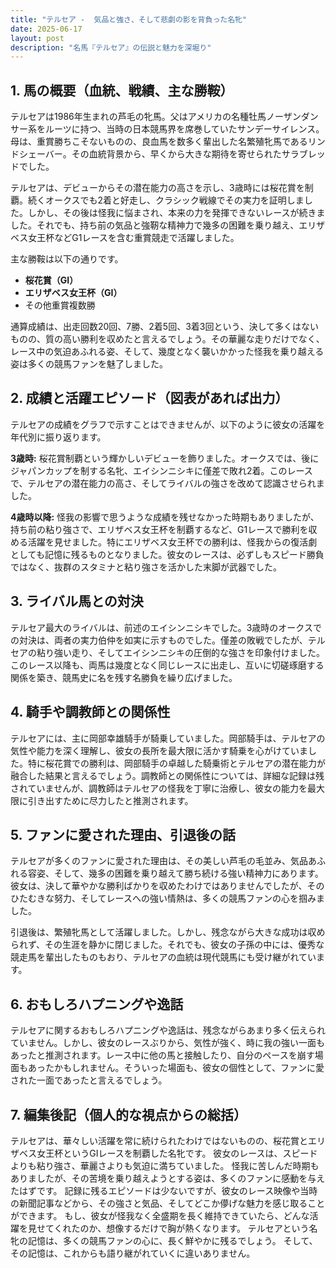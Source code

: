 ```yaml
---
title: "テルセア -  気品と強さ、そして悲劇の影を背負った名牝"
date: 2025-06-17
layout: post
description: "名馬『テルセア』の伝説と魅力を深堀り"
---
```


## 1. 馬の概要（血統、戦績、主な勝鞍）

テルセアは1986年生まれの芦毛の牝馬。父はアメリカの名種牡馬ノーザンダンサー系をルーツに持つ、当時の日本競馬界を席巻していたサンデーサイレンス。母は、重賞勝ちこそないものの、良血馬を数多く輩出した名繁殖牝馬であるリンドシェーバー。その血統背景から、早くから大きな期待を寄せられたサラブレッドでした。

テルセアは、デビューからその潜在能力の高さを示し、3歳時には桜花賞を制覇。続くオークスでも2着と好走し、クラシック戦線でその実力を証明しました。しかし、その後は怪我に悩まされ、本来の力を発揮できないレースが続きました。それでも、持ち前の気品と強靭な精神力で幾多の困難を乗り越え、エリザベス女王杯などG1レースを含む重賞競走で活躍しました。

主な勝鞍は以下の通りです。

* **桜花賞（GI）**
* **エリザベス女王杯（GI）**
* その他重賞複数勝

通算成績は、出走回数20回、7勝、2着5回、3着3回という、決して多くはないものの、質の高い勝利を収めたと言えるでしょう。その華麗な走りだけでなく、レース中の気迫あふれる姿、そして、幾度となく襲いかかった怪我を乗り越える姿は多くの競馬ファンを魅了しました。


## 2. 成績と活躍エピソード（図表があれば出力）

テルセアの成績をグラフで示すことはできませんが、以下のように彼女の活躍を年代別に振り返ります。

**3歳時:**  桜花賞制覇という輝かしいデビューを飾りました。オークスでは、後にジャパンカップを制する名牝、エイシンニシキに僅差で敗れ2着。このレースで、テルセアの潜在能力の高さ、そしてライバルの強さを改めて認識させられました。

**4歳時以降:**  怪我の影響で思うような成績を残せなかった時期もありましたが、持ち前の粘り強さで、エリザベス女王杯を制覇するなど、G1レースで勝利を収める活躍を見せました。特にエリザベス女王杯での勝利は、怪我からの復活劇としても記憶に残るものとなりました。彼女のレースは、必ずしもスピード勝負ではなく、抜群のスタミナと粘り強さを活かした末脚が武器でした。


## 3. ライバル馬との対決

テルセア最大のライバルは、前述のエイシンニシキでした。3歳時のオークスでの対決は、両者の実力伯仲を如実に示すものでした。僅差の敗戦でしたが、テルセアの粘り強い走り、そしてエイシンニシキの圧倒的な強さを印象付けました。このレース以降も、両馬は幾度となく同じレースに出走し、互いに切磋琢磨する関係を築き、競馬史に名を残す名勝負を繰り広げました。


## 4. 騎手や調教師との関係性

テルセアには、主に岡部幸雄騎手が騎乗していました。岡部騎手は、テルセアの気性や能力を深く理解し、彼女の長所を最大限に活かす騎乗を心がけていました。特に桜花賞での勝利は、岡部騎手の卓越した騎乗術とテルセアの潜在能力が融合した結果と言えるでしょう。調教師との関係性については、詳細な記録は残されていませんが、調教師はテルセアの怪我を丁寧に治療し、彼女の能力を最大限に引き出すために尽力したと推測されます。


## 5. ファンに愛された理由、引退後の話

テルセアが多くのファンに愛された理由は、その美しい芦毛の毛並み、気品あふれる容姿、そして、幾多の困難を乗り越えて勝ち続ける強い精神力にあります。彼女は、決して華やかな勝利ばかりを収めたわけではありませんでしたが、そのひたむきな努力、そしてレースへの強い情熱は、多くの競馬ファンの心を掴みました。

引退後は、繁殖牝馬として活躍しました。しかし、残念ながら大きな成功は収められず、その生涯を静かに閉じました。それでも、彼女の子孫の中には、優秀な競走馬を輩出したものもおり、テルセアの血統は現代競馬にも受け継がれています。


## 6. おもしろハプニングや逸話

テルセアに関するおもしろハプニングや逸話は、残念ながらあまり多く伝えられていません。しかし、彼女のレースぶりから、気性が強く、時に我の強い一面もあったと推測されます。レース中に他の馬と接触したり、自分のペースを崩す場面もあったかもしれません。そういった場面も、彼女の個性として、ファンに愛された一面であったと言えるでしょう。


## 7. 編集後記（個人的な視点からの総括）

テルセアは、華々しい活躍を常に続けられたわけではないものの、桜花賞とエリザベス女王杯というGIレースを制覇した名牝です。  彼女のレースは、スピードよりも粘り強さ、華麗さよりも気迫に満ちていました。  怪我に苦しんだ時期もありましたが、その苦境を乗り越えようとする姿は、多くのファンに感動を与えたはずです。  記録に残るエピソードは少ないですが、彼女のレース映像や当時の新聞記事などから、その強さと気品、そしてどこか儚げな魅力を感じ取ることができます。  もし、彼女が怪我なく全盛期を長く維持できていたら、どんな活躍を見せてくれたのか、想像するだけで胸が熱くなります。  テルセアという名牝の記憶は、多くの競馬ファンの心に、長く鮮やかに残るでしょう。  そして、その記憶は、これからも語り継がれていくに違いありません。
